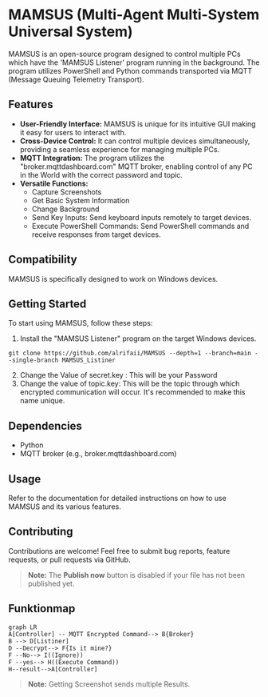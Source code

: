 # MAMSUS (Multi-Agent Multi-System Universal System)

MAMSUS is an open-source program designed to control multiple PCs which have the 'MAMSUS Listener' program running in the background. The program utilizes PowerShell and Python commands transported via MQTT (Message Queuing Telemetry Transport).

## Features

- **User-Friendly Interface:** MAMSUS is unique for its intuitive GUI making it easy for users to interact with.
- **Cross-Device Control:** It can control multiple devices simultaneously, providing a seamless experience for managing multiple PCs.
- **MQTT Integration:** The program utilizes the "broker.mqttdashboard.com" MQTT broker, enabling control of any PC in the World with the correct password and topic.
- **Versatile Functions:**
  - Capture Screenshots
  - Get Basic System Information
  - Change Background
  - Send Key Inputs: Send keyboard inputs remotely to target devices.
  - Execute PowerShell Commands: Send PowerShell commands and receive responses from target devices.

## Compatibility

MAMSUS is specifically designed to work on Windows devices.

## Getting Started

To start using MAMSUS, follow these steps:

1. Install the "MAMSUS Listener" program on the target Windows devices.
```
git clone https://github.com/alrifaii/MAMSUS --depth=1 --branch=main --single-branch MAMSUS_Listiner

```
2. Change the Value of secret.key : This will be your Password
3. Change the value of topic.key: This will be the topic through which encrypted communication will occur. It's recommended to make this name unique.
   

## Dependencies

- Python
- MQTT broker (e.g., broker.mqttdashboard.com)

## Usage

Refer to the documentation for detailed instructions on how to use MAMSUS and its various features.

## Contributing

Contributions are welcome! Feel free to submit bug reports, feature requests, or pull requests via GitHub.



> **Note:** The **Publish now** button is disabled if your file has not been published yet.

## Funktionmap

```mermaid
graph LR
A[Controller] -- MQTT Encrypted Command--> B{Broker}
B --> D[Listiner]
D --Decrypt--> F{Is it mine?}
F --No--> I((Ignore))
F --yes--> H((Execute Command))
H--result-->A[Controller]

```

> **Note:** Getting Screenshot sends multiple Results.
